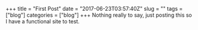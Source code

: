 +++
title = "First Post"
date = "2017-06-23T03:57:40Z"
slug = ""
tags = ["blog"]
categories = ["blog"]
+++
Nothing really to say, just posting this so I have a functional site to test. 

